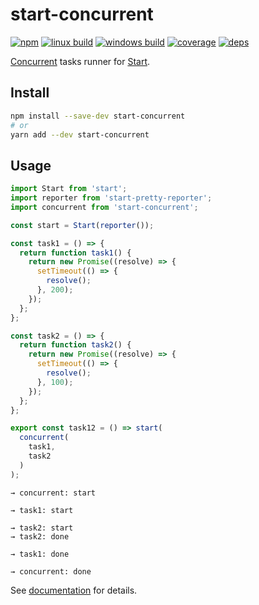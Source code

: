 # start-concurrent

[![npm](https://img.shields.io/npm/v/start-concurrent.svg?style=flat-square)](https://www.npmjs.com/package/start-concurrent)
[![linux build](https://img.shields.io/travis/start-runner/concurrent/master.svg?label=linux&style=flat-square)](https://travis-ci.org/start-runner/concurrent)
[![windows build](https://img.shields.io/appveyor/ci/start-runner/concurrent/master.svg?label=windows&style=flat-square)](https://ci.appveyor.com/project/start-runner/concurrent)
[![coverage](https://img.shields.io/codecov/c/github/start-runner/concurrent/master.svg?style=flat-square)](https://codecov.io/github/start-runner/concurrent)
[![deps](https://img.shields.io/gemnasium/start-runner/concurrent.svg?style=flat-square)](https://gemnasium.com/start-runner/concurrent)

[Concurrent](https://bytearcher.com/articles/parallel-vs-concurrent/) tasks runner for [Start](https://github.com/start-runner/start).

## Install

```sh
npm install --save-dev start-concurrent
# or
yarn add --dev start-concurrent
```

## Usage

```js
import Start from 'start';
import reporter from 'start-pretty-reporter';
import concurrent from 'start-concurrent';

const start = Start(reporter());

const task1 = () => {
  return function task1() {
    return new Promise((resolve) => {
      setTimeout(() => {
        resolve();
      }, 200);
    });
  };
};

const task2 = () => {
  return function task2() {
    return new Promise((resolve) => {
      setTimeout(() => {
        resolve();
      }, 100);
    });
  };
};

export const task12 = () => start(
  concurrent(
    task1,
    task2
  )
);
```

```
→ concurrent: start

→ task1: start

→ task2: start
→ task2: done

→ task1: done

→ concurrent: done
```

See [documentation](https://github.com/start-runner/start#readme) for details.

